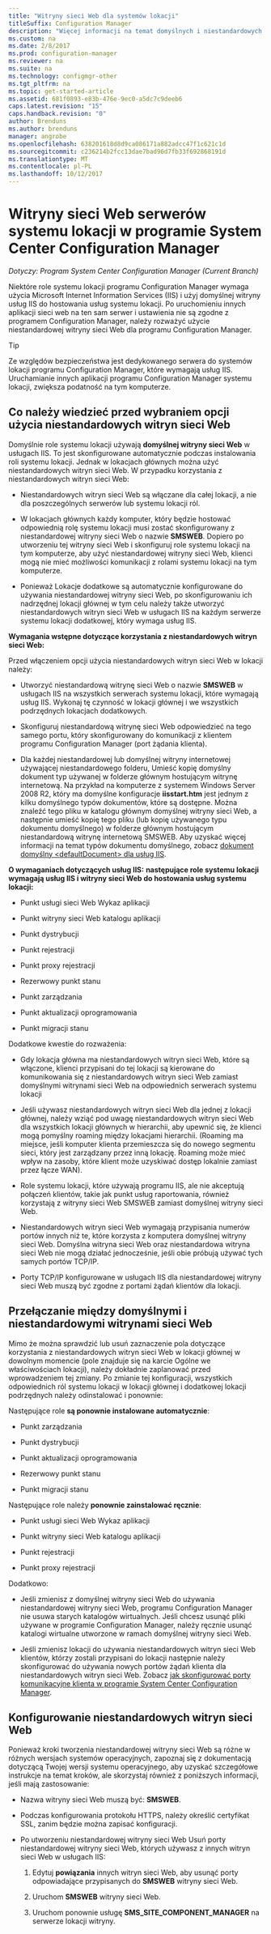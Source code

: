 ```yaml
---
title: "Witryny sieci Web dla systemów lokacji"
titleSuffix: Configuration Manager
description: "Więcej informacji na temat domyślnych i niestandardowych witryn sieci Web serwerów systemu lokacji w programie System Center Configuration Manager."
ms.custom: na
ms.date: 2/8/2017
ms.prod: configuration-manager
ms.reviewer: na
ms.suite: na
ms.technology: configmgr-other
ms.tgt_pltfrm: na
ms.topic: get-started-article
ms.assetid: 681f0893-e83b-476e-9ec0-a5dc7c9deeb6
caps.latest.revision: "15"
caps.handback.revision: "0"
author: Brenduns
ms.author: brenduns
manager: angrobe
ms.openlocfilehash: 638201618d8d9ca086171a882adcc47f1c621c1d
ms.sourcegitcommit: c236214b2fcc13dae7bad96d7fb33f692868191d
ms.translationtype: MT
ms.contentlocale: pl-PL
ms.lasthandoff: 10/12/2017
---
```

# <a name="websites-for-site-system-servers-in-system-center-configuration-manager"></a>Witryny sieci Web serwerów systemu lokacji w programie System Center Configuration Manager

*Dotyczy: Program System Center Configuration Manager (Current Branch)*

Niektóre role systemu lokacji programu Configuration Manager wymaga użycia Microsoft Internet Information Services (IIS) i użyj domyślnej witryny usług IIS do hostowania usług systemu lokacji. Po uruchomieniu innych aplikacji sieci web na ten sam serwer i ustawienia nie są zgodne z programem Configuration Manager, należy rozważyć użycie niestandardowej witryny sieci Web dla programu Configuration Manager.  

> [!TIP]  
>  Ze względów bezpieczeństwa jest dedykowanego serwera do systemów lokacji programu Configuration Manager, które wymagają usług IIS. Uruchamianie innych aplikacji programu Configuration Manager systemu lokacji, zwiększa podatność na tym komputerze.  




##  <a name="BKMK_What2Know"></a>Co należy wiedzieć przed wybraniem opcji użycia niestandardowych witryn sieci Web  
 Domyślnie role systemu lokacji używają **domyślnej witryny sieci Web** w usługach IIS. To jest skonfigurowane automatycznie podczas instalowania roli systemu lokacji. Jednak w lokacjach głównych można użyć niestandardowych witryn sieci Web. W przypadku korzystania z niestandardowych witryn sieci Web:  

-   Niestandardowych witryn sieci Web są włączane dla całej lokacji, a nie dla poszczególnych serwerów lub systemu lokacji ról.  

-   W lokacjach głównych każdy komputer, który będzie hostować odpowiednią rolę systemu lokacji musi zostać skonfigurowany z niestandardowej witryny sieci Web o nazwie **SMSWEB**. Dopiero po utworzeniu tej witryny sieci Web i skonfiguruj role systemu lokacji na tym komputerze, aby użyć niestandardowej witryny sieci Web, klienci mogą nie mieć możliwości komunikacji z rolami systemu lokacji na tym komputerze.  

-   Ponieważ Lokacje dodatkowe są automatycznie konfigurowane do używania niestandardowej witryny sieci Web, po skonfigurowaniu ich nadrzędnej lokacji głównej w tym celu należy także utworzyć niestandardowych witryn sieci Web w usługach IIS na każdym serwerze systemu lokacji dodatkowej, który wymaga usług IIS.  


  **Wymagania wstępne dotyczące korzystania z niestandardowych witryn sieci Web:**  

 Przed włączeniem opcji użycia niestandardowych witryn sieci Web w lokacji należy:  

-   Utworzyć niestandardową witrynę sieci Web o nazwie **SMSWEB** w usługach IIS na wszystkich serwerach systemu lokacji, które wymagają usług IIS. Wykonaj tę czynność w lokacji głównej i we wszystkich podrzędnych lokacjach dodatkowych.  

-   Skonfiguruj niestandardową witrynę sieci Web odpowiedzieć na tego samego portu, który skonfigurowany do komunikacji z klientem programu Configuration Manager (port żądania klienta).  

-   Dla każdej niestandardowej lub domyślnej witryny internetowej używającej niestandardowego folderu, Umieść kopię domyślny dokument typ używanej w folderze głównym hostującym witrynę internetową. Na przykład na komputerze z systemem Windows Server 2008 R2, który ma domyślne konfiguracje **iisstart.htm** jest jednym z kilku domyślnego typów dokumentów, które są dostępne. Można znaleźć tego pliku w katalogu głównym domyślnej witryny sieci Web, a następnie umieść kopię tego pliku (lub kopię używanego typu dokumentu domyślnego) w folderze głównym hostującym niestandardową witrynę internetową SMSWEB. Aby uzyskać więcej informacji na temat typów dokumentu domyślnego, zobacz [dokument domyślny &lt;defaultDocument\> dla usług IIS](http://www.iis.net/configreference/system.webserver/defaultdocument).  

**O wymaganiach dotyczących usług IIS:**
**następujące role systemu lokacji wymagają usług IIS i witryny sieci Web do hostowania usług systemu lokacji:**  

-   Punkt usługi sieci Web Wykaz aplikacji  

-   Punkt witryny sieci Web katalogu aplikacji  

-   Punkt dystrybucji  

-   Punkt rejestracji  

-   Punkt proxy rejestracji  

-   Rezerwowy punkt stanu  

-   Punkt zarządzania  

-   Punkt aktualizacji oprogramowania  

-   Punkt migracji stanu  

Dodatkowe kwestie do rozważenia:  

-   Gdy lokacja główna ma niestandardowych witryn sieci Web, które są włączone, klienci przypisani do tej lokacji są kierowane do komunikowania się z niestandardowych witryn sieci Web zamiast domyślnymi witrynami sieci Web na odpowiednich serwerach systemu lokacji  

-   Jeśli używasz niestandardowych witryn sieci Web dla jednej z lokacji głównej, należy wziąć pod uwagę niestandardowych witryn sieci Web dla wszystkich lokacji głównych w hierarchii, aby upewnić się, że klienci mogą pomyślny roaming między lokacjami hierarchii. (Roaming ma miejsce, jeśli komputer klienta przemieszcza się do nowego segmentu sieci, który jest zarządzany przez inną lokację. Roaming może mieć wpływ na zasoby, które klient może uzyskiwać dostęp lokalnie zamiast przez łącze WAN).  

-   Role systemu lokacji, które używają programu IIS, ale nie akceptują połączeń klientów, takie jak punkt usług raportowania, również korzystają z witryny sieci Web SMSWEB zamiast domyślnej witryny sieci Web.  

-   Niestandardowych witryn sieci Web wymagają przypisania numerów portów innych niż te, które korzysta z komputera domyślnej witryny sieci Web. Domyślna witryna sieci Web oraz niestandardowa witryna sieci Web nie mogą działać jednocześnie, jeśli obie próbują używać tych samych portów TCP/IP.  

-   Porty TCP/IP konfigurowane w usługach IIS dla niestandardowej witryny sieci Web muszą być zgodne z portami żądań klientów dla lokacji.  

## <a name="switch-between-default-and-custom-websites"></a>Przełączanie między domyślnymi i niestandardowymi witrynami sieci Web  
Mimo że można sprawdzić lub usuń zaznaczenie pola dotyczące korzystania z niestandardowych witryn sieci Web w lokacji głównej w dowolnym momencie (pole znajduje się na karcie Ogólne we właściwościach lokacji), należy dokładnie zaplanować przed wprowadzeniem tej zmiany. Po zmianie tej konfiguracji, wszystkich odpowiednich ról systemu lokacji w lokacji głównej i dodatkowej lokacji podrzędnych należy odinstalować i ponownie:  

Następujące role **są ponownie instalowane automatycznie**:  

-   Punkt zarządzania  

-   Punkt dystrybucji  

-   Punkt aktualizacji oprogramowania  

-   Rezerwowy punkt stanu  

-   Punkt migracji stanu  

Następujące role należy **ponownie zainstalować ręcznie**:  

-   Punkt usługi sieci Web Wykaz aplikacji  

-   Punkt witryny sieci Web katalogu aplikacji  

-   Punkt rejestracji  

-   Punkt proxy rejestracji  

Dodatkowo:  

-   Jeśli zmienisz z domyślnej witryny sieci Web do używania niestandardowej witryny sieci Web, programu Configuration Manager nie usuwa starych katalogów wirtualnych. Jeśli chcesz usunąć pliki używane w programie Configuration Manager, należy ręcznie usunąć katalogi wirtualne utworzone w ramach domyślnej witryny sieci Web.  

-   Jeśli zmienisz lokacji do używania niestandardowych witryn sieci Web klientów, którzy zostali przypisani do lokacji następnie należy skonfigurować do używania nowych portów żądań klienta dla niestandardowych witryn sieci Web. Zobacz [jak skonfigurować porty komunikacyjne klienta w programie System Center Configuration Manager](../../../core/clients/deploy/configure-client-communication-ports.md).  

## <a name="set-up-custom-websites"></a>Konfigurowanie niestandardowych witryn sieci Web  
Ponieważ kroki tworzenia niestandardowej witryny sieci Web są różne w różnych wersjach systemów operacyjnych, zapoznaj się z dokumentacją dotyczącą Twojej wersji systemu operacyjnego, aby uzyskać szczegółowe instrukcje na temat kroków, ale skorzystaj również z poniższych informacji, jeśli mają zastosowanie:  

-   Nazwa witryny sieci Web muszą być: **SMSWEB**.  

-   Podczas konfigurowania protokołu HTTPS, należy określić certyfikat SSL, zanim będzie można zapisać konfiguracji.  

-   Po utworzeniu niestandardowej witryny sieci Web Usuń porty niestandardowej witryny sieci Web, których używasz z innych witryn sieci Web w usługach IIS:  

    1.  Edytuj **powiązania** innych witryn sieci Web, aby usunąć porty odpowiadające przypisanych do **SMSWEB** witryny sieci Web.  

    2.  Uruchom **SMSWEB** witryny sieci Web.  

    3.  Uruchom ponownie usługę **SMS_SITE_COMPONENT_MANAGER** na serwerze lokacji witryny.  
